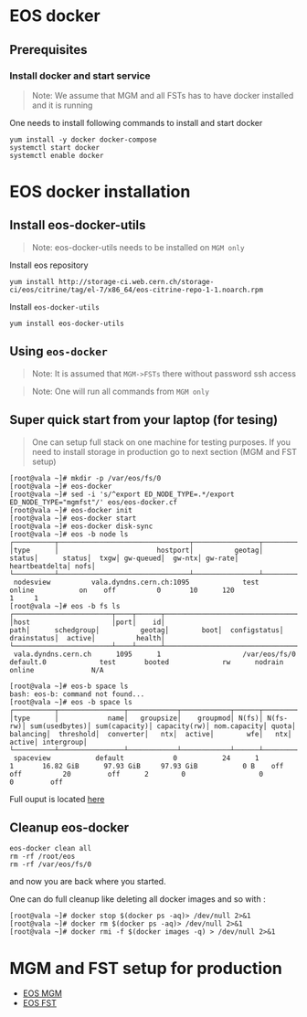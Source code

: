 # EOS docker

## Prerequisites

### Install docker and start service
> Note: We assume that MGM and all FSTs has to have docker installed and it is running

One needs to install following commands to install and start docker
```
yum install -y docker docker-compose
systemctl start docker
systemctl enable docker
```

# EOS docker installation

## Install eos-docker-utils
> Note: eos-docker-utils needs to be installed on `MGM only`

Install eos repository
```
yum install http://storage-ci.web.cern.ch/storage-ci/eos/citrine/tag/el-7/x86_64/eos-citrine-repo-1-1.noarch.rpm
```
Install `eos-docker-utils`
```
yum install eos-docker-utils
```

## Using `eos-docker`
> Note: It is assumed that `MGM->FSTs` there without password ssh access

> Note: One will run all commands from `MGM only`

## Super quick start from your laptop (for tesing)
>  One can setup full stack on one machine for testing purposes. If you need to install storage in production go to next section (MGM and FST setup)

```
[root@vala ~]# mkdir -p /var/eos/fs/0
[root@vala ~]# eos-docker
[root@vala ~]# sed -i 's/^export ED_NODE_TYPE=.*/export ED_NODE_TYPE="mgmfst"/' eos/eos-docker.cf
[root@vala ~]# eos-docker init
[root@vala ~]# eos-docker start
[root@vala ~]# eos-docker disk-sync
[root@vala ~]# eos -b node ls
┌──────────┬────────────────────────────────┬────────────────┬──────────┬────────────┬──────┬──────────┬────────┬────────┬────────────────┬─────┐
│type      │                        hostport│          geotag│    status│      status│  txgw│ gw-queued│  gw-ntx│ gw-rate│  heartbeatdelta│ nofs│
└──────────┴────────────────────────────────┴────────────────┴──────────┴────────────┴──────┴──────────┴────────┴────────┴────────────────┴─────┘
 nodesview          vala.dyndns.cern.ch:1095             test     online           on    off          0       10      120                1     1 
[root@vala ~]# eos -b fs ls
┌────────────────────────┬────┬──────┬────────────────────────────────┬────────────────┬────────────────┬────────────┬──────────────┬────────────┬────────┬────────────────┐
│host                    │port│    id│                            path│      schedgroup│          geotag│        boot│  configstatus│ drainstatus│  active│          health│
└────────────────────────┴────┴──────┴────────────────────────────────┴────────────────┴────────────────┴────────────┴──────────────┴────────────┴────────┴────────────────┘
 vala.dyndns.cern.ch      1095      1                    /var/eos/fs/0        default.0             test       booted             rw      nodrain   online              N/A 

[root@vala ~]# eos-b space ls
bash: eos-b: command not found...
[root@vala ~]# eos -b space ls
┌──────────┬────────────────┬────────────┬────────────┬──────┬─────────┬───────────────┬──────────────┬─────────────┬─────────────┬──────┬──────────┬───────────┬───────────┬──────┬────────┬───────────┬──────┬────────┬───────────┐
│type      │            name│   groupsize│    groupmod│ N(fs)│ N(fs-rw)│ sum(usedbytes)│ sum(capacity)│ capacity(rw)│ nom.capacity│ quota│ balancing│  threshold│  converter│   ntx│  active│        wfe│   ntx│  active│ intergroup│
└──────────┴────────────────┴────────────┴────────────┴──────┴─────────┴───────────────┴──────────────┴─────────────┴─────────────┴──────┴──────────┴───────────┴───────────┴──────┴────────┴───────────┴──────┴────────┴───────────┘
 spaceview           default            0           24      1         1       16.82 GiB      97.93 GiB     97.93 GiB           0 B    off        off          20         off      2        0                  0        0         off 
```

Full ouput is located [here](doc/eos-super-quickstart.md)

## Cleanup eos-docker
```
eos-docker clean all
rm -rf /root/eos
rm -rf /var/eos/fs/0
```
and now you are back where you started.

One can do full cleanup like deleting all docker images and so with :
```
[root@vala ~]# docker stop $(docker ps -aq)> /dev/null 2>&1
[root@vala ~]# docker rm $(docker ps -aq)> /dev/null 2>&1
[root@vala ~]# docker rmi -f $(docker images -q) > /dev/null 2>&1
```

# MGM and FST setup for production

* [EOS MGM](doc/eos-mgm.md)
* [EOS FST](doc/eos-fst.md)

